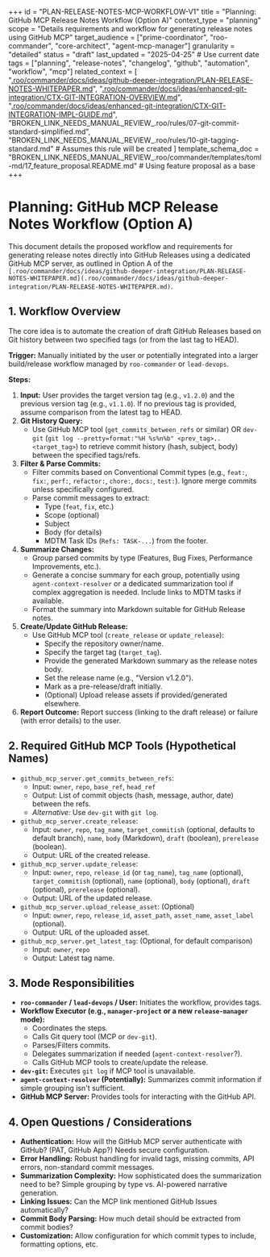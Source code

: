 +++
id = "PLAN-RELEASE-NOTES-MCP-WORKFLOW-V1"
title = "Planning: GitHub MCP Release Notes Workflow (Option A)"
context_type = "planning"
scope = "Details requirements and workflow for generating release notes using GitHub MCP"
target_audience = ["prime-coordinator", "roo-commander", "core-architect", "agent-mcp-manager"]
granularity = "detailed"
status = "draft"
last_updated = "2025-04-25" # Use current date
tags = ["planning", "release-notes", "changelog", "github", "automation", "workflow", "mcp"]
related_context = [
    "[.roo/commander/docs/ideas/github-deeper-integration/PLAN-RELEASE-NOTES-WHITEPAPER.md](.roo/commander/docs/ideas/github-deeper-integration/PLAN-RELEASE-NOTES-WHITEPAPER.md)",
    "[.roo/commander/docs/ideas/enhanced-git-integration/CTX-GIT-INTEGRATION-OVERVIEW.md](.roo/commander/docs/ideas/enhanced-git-integration/CTX-GIT-INTEGRATION-OVERVIEW.md)",
    "[.roo/commander/docs/ideas/enhanced-git-integration/CTX-GIT-INTEGRATION-IMPL-GUIDE.md](.roo/commander/docs/ideas/enhanced-git-integration/CTX-GIT-INTEGRATION-IMPL-GUIDE.md)",
    "BROKEN_LINK_NEEDS_MANUAL_REVIEW_.roo/rules/07-git-commit-standard-simplified.md",
    "BROKEN_LINK_NEEDS_MANUAL_REVIEW_.roo/rules/10-git-tagging-standard.md" # Assumes this rule will be created
    ]
template_schema_doc = "BROKEN_LINK_NEEDS_MANUAL_REVIEW_.roo/commander/templates/toml-md/17_feature_proposal.README.md" # Using feature proposal as a base
+++

# Planning: GitHub MCP Release Notes Workflow (Option A)

This document details the proposed workflow and requirements for generating release notes directly into GitHub Releases using a dedicated GitHub MCP server, as outlined in Option A of the `[.roo/commander/docs/ideas/github-deeper-integration/PLAN-RELEASE-NOTES-WHITEPAPER.md](.roo/commander/docs/ideas/github-deeper-integration/PLAN-RELEASE-NOTES-WHITEPAPER.md)`.

## 1. Workflow Overview

The core idea is to automate the creation of draft GitHub Releases based on Git history between two specified tags (or from the last tag to HEAD).

**Trigger:** Manually initiated by the user or potentially integrated into a larger build/release workflow managed by `roo-commander` or `lead-devops`.

**Steps:**

1.  **Input:** User provides the target version tag (e.g., `v1.2.0`) and the previous version tag (e.g., `v1.1.0`). If no previous tag is provided, assume comparison from the latest tag to HEAD.
2.  **Git History Query:**
    *   Use GitHub MCP tool (`get_commits_between_refs` or similar) OR `dev-git` (`git log --pretty=format:"%H %s%n%b" <prev_tag>..<target_tag>`) to retrieve commit history (hash, subject, body) between the specified tags/refs.
3.  **Filter & Parse Commits:**
    *   Filter commits based on Conventional Commit types (e.g., `feat:`, `fix:`, `perf:`, `refactor:`, `chore:`, `docs:`, `test:`). Ignore merge commits unless specifically configured.
    *   Parse commit messages to extract:
        *   Type (`feat`, `fix`, etc.)
        *   Scope (optional)
        *   Subject
        *   Body (for details)
        *   MDTM Task IDs (`Refs: TASK-...`) from the footer.
4.  **Summarize Changes:**
    *   Group parsed commits by type (Features, Bug Fixes, Performance Improvements, etc.).
    *   Generate a concise summary for each group, potentially using `agent-context-resolver` or a dedicated summarization tool if complex aggregation is needed. Include links to MDTM tasks if available.
    *   Format the summary into Markdown suitable for GitHub Release notes.
5.  **Create/Update GitHub Release:**
    *   Use GitHub MCP tool (`create_release` or `update_release`):
        *   Specify the repository owner/name.
        *   Specify the target tag (`target_tag`).
        *   Provide the generated Markdown summary as the release notes body.
        *   Set the release name (e.g., "Version v1.2.0").
        *   Mark as a pre-release/draft initially.
        *   (Optional) Upload release assets if provided/generated elsewhere.
6.  **Report Outcome:** Report success (linking to the draft release) or failure (with error details) to the user.

## 2. Required GitHub MCP Tools (Hypothetical Names)

*   `github_mcp_server.get_commits_between_refs`:
    *   Input: `owner`, `repo`, `base_ref`, `head_ref`
    *   Output: List of commit objects (hash, message, author, date) between the refs.
    *   *Alternative:* Use `dev-git` with `git log`.
*   `github_mcp_server.create_release`:
    *   Input: `owner`, `repo`, `tag_name`, `target_commitish` (optional, defaults to default branch), `name`, `body` (Markdown), `draft` (boolean), `prerelease` (boolean).
    *   Output: URL of the created release.
*   `github_mcp_server.update_release`:
    *   Input: `owner`, `repo`, `release_id` (or `tag_name`), `tag_name` (optional), `target_commitish` (optional), `name` (optional), `body` (optional), `draft` (optional), `prerelease` (optional).
    *   Output: URL of the updated release.
*   `github_mcp_server.upload_release_asset`: (Optional)
    *   Input: `owner`, `repo`, `release_id`, `asset_path`, `asset_name`, `asset_label` (optional).
    *   Output: URL of the uploaded asset.
*   `github_mcp_server.get_latest_tag`: (Optional, for default comparison)
    *   Input: `owner`, `repo`
    *   Output: Latest tag name.

## 3. Mode Responsibilities

*   **`roo-commander` / `lead-devops` / User:** Initiates the workflow, provides tags.
*   **Workflow Executor (e.g., `manager-project` or a new `release-manager` mode):**
    *   Coordinates the steps.
    *   Calls Git query tool (MCP or `dev-git`).
    *   Parses/Filters commits.
    *   Delegates summarization if needed (`agent-context-resolver`?).
    *   Calls GitHub MCP tools to create/update the release.
*   **`dev-git`:** Executes `git log` if MCP tool is unavailable.
*   **`agent-context-resolver` (Potentially):** Summarizes commit information if simple grouping isn't sufficient.
*   **GitHub MCP Server:** Provides tools for interacting with the GitHub API.

## 4. Open Questions / Considerations

*   **Authentication:** How will the GitHub MCP server authenticate with GitHub? (PAT, GitHub App?) Needs secure configuration.
*   **Error Handling:** Robust handling for invalid tags, missing commits, API errors, non-standard commit messages.
*   **Summarization Complexity:** How sophisticated does the summarization need to be? Simple grouping by type vs. AI-powered narrative generation.
*   **Linking Issues:** Can the MCP link mentioned GitHub Issues automatically?
*   **Commit Body Parsing:** How much detail should be extracted from commit bodies?
*   **Customization:** Allow configuration for which commit types to include, formatting options, etc.